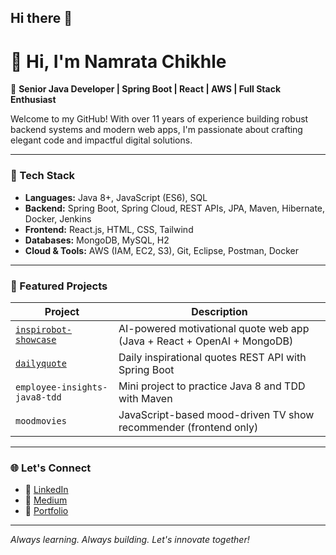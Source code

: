 ## Hi there 👋

# 👋 Hi, I'm Namrata Chikhle

🎯 **Senior Java Developer | Spring Boot | React | AWS | Full Stack Enthusiast**

Welcome to my GitHub! With over 11 years of experience building robust backend systems and modern web apps, I'm passionate about crafting elegant code and impactful digital solutions.

---

### 🚀 Tech Stack

- **Languages:** Java 8+, JavaScript (ES6), SQL
- **Backend:** Spring Boot, Spring Cloud, REST APIs, JPA, Maven, Hibernate, Docker, Jenkins
- **Frontend:** React.js, HTML, CSS, Tailwind
- **Databases:** MongoDB, MySQL, H2
- **Cloud & Tools:** AWS (IAM, EC2, S3), Git, Eclipse, Postman, Docker

---

### 💼 Featured Projects

| Project | Description |
|--------|-------------|
| [`inspirobot-showcase`](https://github.com/nchikhle/inspirobot-showcase) | AI-powered motivational quote web app (Java + React + OpenAI + MongoDB) |
| [`dailyquote`](https://github.com/nchikhle/dailyquote) | Daily inspirational quotes REST API with Spring Boot |
| `employee-insights-java8-tdd` | Mini project to practice Java 8 and TDD with Maven |
| `moodmovies` | JavaScript-based mood-driven TV show recommender (frontend only) |

---

### 🌐 Let's Connect
- 🔗 [LinkedIn](https://www.linkedin.com/in/namrata-chikhle/)
- 🔗 [Medium](https://medium.com/@logiqpool)
- 💼 [Portfolio](https://namrata-chikhle.netlify.app/)

---

_Always learning. Always building. Let's innovate together!_

